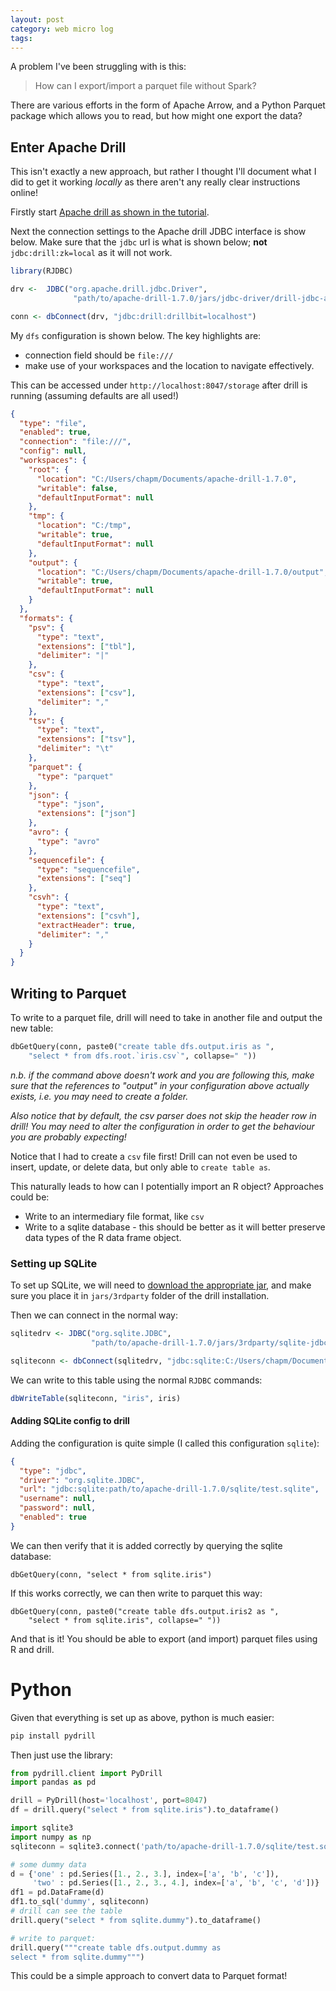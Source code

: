 ```yaml
---
layout: post
category: web micro log
tags:
---
```


A problem I've been struggling with is this:

> How can I export/import a parquet file without Spark?

There are various efforts in the form of Apache Arrow, and a Python Parquet package which allows you to read, but how might one export the data?

## Enter Apache Drill

This isn't exactly a new approach, but rather I thought I'll document what I did to get it working _locally_ as there aren't any really clear instructions online!

Firstly start [Apache drill as shown in the tutorial](https://drill.apache.org/docs/starting-drill-on-windows/).

Next the connection settings to the Apache drill JDBC interface is show below. Make sure that the `jdbc` url is what is shown below; **not** `jdbc:drill:zk=local` as it will not work.

```r
library(RJDBC)

drv <-  JDBC("org.apache.drill.jdbc.Driver",
              "path/to/apache-drill-1.7.0/jars/jdbc-driver/drill-jdbc-all-1.7.0.jar", "'")

conn <- dbConnect(drv, "jdbc:drill:drillbit=localhost")
```

My `dfs` configuration is shown below. The key highlights are:

- connection field should be `file:///`
- make use of your workspaces and the location to navigate effectively.

This can be accessed under `http://localhost:8047/storage` after drill is running (assuming defaults are all used!)

```json
{
  "type": "file",
  "enabled": true,
  "connection": "file:///",
  "config": null,
  "workspaces": {
    "root": {
      "location": "C:/Users/chapm/Documents/apache-drill-1.7.0",
      "writable": false,
      "defaultInputFormat": null
    },
    "tmp": {
      "location": "C:/tmp",
      "writable": true,
      "defaultInputFormat": null
    },
    "output": {
      "location": "C:/Users/chapm/Documents/apache-drill-1.7.0/output",
      "writable": true,
      "defaultInputFormat": null
    }
  },
  "formats": {
    "psv": {
      "type": "text",
      "extensions": ["tbl"],
      "delimiter": "|"
    },
    "csv": {
      "type": "text",
      "extensions": ["csv"],
      "delimiter": ","
    },
    "tsv": {
      "type": "text",
      "extensions": ["tsv"],
      "delimiter": "\t"
    },
    "parquet": {
      "type": "parquet"
    },
    "json": {
      "type": "json",
      "extensions": ["json"]
    },
    "avro": {
      "type": "avro"
    },
    "sequencefile": {
      "type": "sequencefile",
      "extensions": ["seq"]
    },
    "csvh": {
      "type": "text",
      "extensions": ["csvh"],
      "extractHeader": true,
      "delimiter": ","
    }
  }
}
```

## Writing to Parquet

To write to a parquet file, drill will need to take in another file and output the new table:

```python
dbGetQuery(conn, paste0("create table dfs.output.iris as ",
    "select * from dfs.root.`iris.csv`", collapse=" "))
```

_n.b. if the command above doesn't work and you are following this, make sure that the references to "output" in your configuration above actually exists, i.e. you may need to create a folder._

_Also notice that by default, the csv parser does not skip the header row in drill! You may need to alter the configuration in order to get the behaviour you are probably expecting!_

Notice that I had to create a `csv` file first! Drill can not even be used to insert, update, or delete data, but only able to `create table as`.

This naturally leads to how can I potentially import an R object? Approaches could be:

- Write to an intermediary file format, like `csv`
- Write to a sqlite database - this should be better as it will better preserve data types of the R data frame object.

### Setting up SQLite

To set up SQLite, we will need to [download the appropriate jar](https://bitbucket.org/xerial/sqlite-jdbc/downloads), and make sure you place it in `jars/3rdparty` folder of the drill installation.

Then we can connect in the normal way:

```r
sqlitedrv <- JDBC("org.sqlite.JDBC",
                  "path/to/apache-drill-1.7.0/jars/3rdparty/sqlite-jdbc-3.8.11.2.jar", "'")

sqliteconn <- dbConnect(sqlitedrv, "jdbc:sqlite:C:/Users/chapm/Documents/apache-drill-1.7.0/sqlite/test.sqlite")

```

We can write to this table using the normal `RJDBC` commands:

```r
dbWriteTable(sqliteconn, "iris", iris)
```

#### Adding SQLite config to drill

Adding the configuration is quite simple (I called this configuration `sqlite`):

```json
{
  "type": "jdbc",
  "driver": "org.sqlite.JDBC",
  "url": "jdbc:sqlite:path/to/apache-drill-1.7.0/sqlite/test.sqlite",
  "username": null,
  "password": null,
  "enabled": true
}
```

We can then verify that it is added correctly by querying the sqlite database:

```
dbGetQuery(conn, "select * from sqlite.iris")
```

If this works correctly, we can then write to parquet this way:

```
dbGetQuery(conn, paste0("create table dfs.output.iris2 as ",
    "select * from sqlite.iris", collapse=" "))
```

And that is it! You should be able to export (and import) parquet files using R and drill.

# Python

Given that everything is set up as above, python is much easier:

```sh
pip install pydrill
```

Then just use the library:

```py
from pydrill.client import PyDrill
import pandas as pd

drill = PyDrill(host='localhost', port=8047)
df = drill.query("select * from sqlite.iris").to_dataframe()

import sqlite3
import numpy as np
sqliteconn = sqlite3.connect('path/to/apache-drill-1.7.0/sqlite/test.sqlite')

# some dummy data
d = {'one' : pd.Series([1., 2., 3.], index=['a', 'b', 'c']),
     'two' : pd.Series([1., 2., 3., 4.], index=['a', 'b', 'c', 'd'])}
df1 = pd.DataFrame(d)
df1.to_sql('dummy', sqliteconn)
# drill can see the table
drill.query("select * from sqlite.dummy").to_dataframe()

# write to parquet:
drill.query("""create table dfs.output.dummy as
select * from sqlite.dummy""")
```

This could be a simple approach to convert data to Parquet format!
